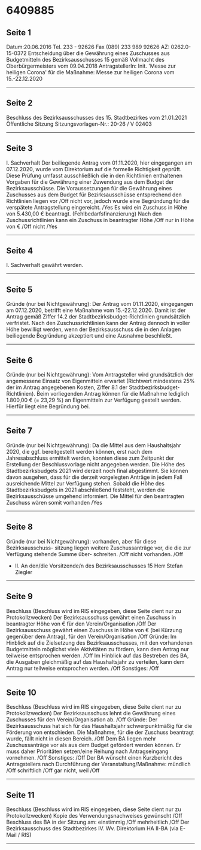 # 6409885

## Seite 1

Datum:20.06.2016 Tel. 233 - 92626 Fax (089) 233 989 92626 AZ: 0262.0-15-0372
Entscheidung über die
Gewährung eines Zuschusses aus Budgetmitteln des Bezirksausschusses 15 gemäß Vollmacht des Oberbürgermeisters vom 09.04.2018
AntragstellerIn:
Init. 'Messe zur heiligen Corona'
für die Maßnahme: Messe zur heiligen Corona vom 15.-22.12.2020

---

## Seite 2

Beschluss des Bezirksausschusses des 15. Stadtbezirkes vom 21.01.2021
Öffentliche Sitzung
Sitzungsvorlagen-Nr.: 20-26 / V 02403

---

## Seite 3

I. Sachverhalt
Der beiliegende Antrag vom 01.11.2020, hier eingegangen am 07.12.2020, wurde vom Direktorium auf die formelle Richtigkeit geprüft. Diese Prüfung umfasst ausschließlich die in den Richtlinien enthaltenen Vorgaben für die Gewährung einer Zuwendung aus dem Budget der Bezirksausschüsse.
Die Voraussetzungen für die Gewährung eines Zuschusses aus dem Budget für Bezirksausschüsse entsprechend den Richtlinien liegen
vor /Off
nicht vor, jedoch wurde eine Begründung für die verspätete Antragstellung eingereicht. /Yes
Es wird ein Zuschuss in Höhe von 5.430,00 € beantragt. (Fehlbedarfsfinanzierung) Nach den Zuschussrichtlinien kann ein Zuschuss
in beantragter Höhe /Off
nur in Höhe von € /Off
nicht /Yes

---

## Seite 4

I. Sachverhalt
gewährt werden.

---

## Seite 5

Gründe (nur bei Nichtgewährung):
Der Antrag vom 01.11.2020, eingegangen am 07.12.2020, betrifft eine Maßnahme vom 15.-22.12.2020. Damit ist der Antrag gemäß Ziffer 14.2 der Stadtbezirksbudget-Richtlinien grundsätzlich verfristet. Nach den Zuschussrichtlinien kann der Antrag dennoch in voller Höhe bewilligt werden, wenn der Bezirksausschuss die in den Anlagen beiliegende Begründung akzeptiert und eine Ausnahme beschließt.

---

## Seite 6

Gründe (nur bei Nichtgewährung):
Vom Antragsteller wird grundsätzlich der angemessene Einsatz von Eigenmitteln erwartet (Richtwert mindestens 25% der im Antrag angegebenen Kosten, Ziffer 8.1 der Stadtbezirksbudget-Richtlinien). Beim vorliegenden Antrag können für die Maßnahme lediglich 1.800,00 € (= 23,29 %) an Eigenmitteln zur Verfügung gestellt werden. Hierfür liegt eine Begründung bei.

---

## Seite 7

Gründe (nur bei Nichtgewährung):
Da die Mittel aus dem Haushaltsjahr 2020, die ggf. bereitgestellt werden können, erst nach dem Jahresabschluss ermittelt werden, konnten diese zum Zeitpunkt der Erstellung der Beschlussvorlage nicht angegeben werden. Die Höhe des Stadtbezirksbudgets 2021 wird derzeit noch final abgestimmt. Sie können davon ausgehen, dass für die derzeit vorgelegten Anträge in jedem Fall ausreichende Mittel zur Verfügung stehen. Sobald die Höhe des Stadtbezirksbudgets in 2021 abschließend feststeht, werden die Bezirksausschüsse umgehend informiert.
Die Mittel für den beantragten Zuschuss wären somit
vorhanden /Yes

---

## Seite 8

Gründe (nur bei Nichtgewährung):
vorhanden, aber für diese Bezirksausschuss- sitzung liegen weitere Zuschussanträge vor, die die zur Verfügung stehende Summe über- schreiten. /Off
nicht vorhanden. /Off
- II. An den/die Vorsitzende/n des Bezirksausschusses 15 Herr Stefan Ziegler

---

## Seite 9

Beschluss (Beschluss wird im RIS eingegeben, diese Seite dient nur zu Protokollzwecken)
Der Bezirksausschuss gewährt einen Zuschuss in beantragter Höhe von € für den Verein/Organisation /Off
Der Bezirksausschuss gewährt einen Zuschuss in Höhe von € (bei Kürzung gegenüber dem Antrag), für den Verein/Organisation /Off
Gründe:
Im Hinblick auf die Zielsetzung des Bezirksausschusses, mit den vorhandenen Budgetmitteln möglichst viele Aktivitäten zu fördern, kann dem Antrag nur teilweise entsprochen werden. /Off
Im Hinblick auf das Bestreben des BA, die Ausgaben gleichmäßig auf das Haushaltsjahr zu verteilen, kann dem Antrag nur teilweise entsprochen werden. /Off
Sonstiges: /Off

---

## Seite 10

Beschluss (Beschluss wird im RIS eingegeben, diese Seite dient nur zu Protokollzwecken)
Der Bezirksausschuss lehnt die Gewährung eines Zuschusses für den Verein/Organisation ab. /Off
Gründe:
Der Bezirksausschuss hat sich für das Haushaltsjahr schwerpunktmäßig für die Förderung von entschieden. Die Maßnahme, für die der Zuschuss beantragt wurde, fällt nicht in diesen Bereich. /Off
Dem BA liegen mehr Zuschussanträge vor als aus dem Budget gefördert werden können. Er muss daher Prioritäten setzen/eine Reihung nach Antragseingang vornehmen. /Off
Sonstiges: /Off
Der BA wünscht einen Kurzbericht des Antragstellers nach Durchführung der  Veranstaltung/Maßnahme:
mündlich /Off
schriftlich /Off
gar nicht, weil /Off

---

## Seite 11

Beschluss (Beschluss wird im RIS eingegeben, diese Seite dient nur zu Protokollzwecken)
Kopie des Verwendungsnachweises gewünscht /Off
Beschluss des BA in der Sitzung am:
einstimmig /Off
mehrheitlich /Off
Der Bezirksausschuss des Stadtbezirkes
IV. Wv. Direktorium HA II-BA (via E-Mail / RIS)

---

